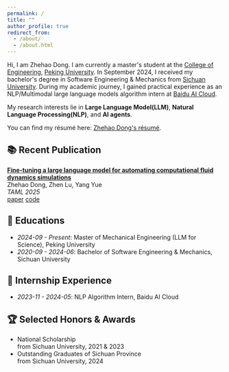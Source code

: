 ```yaml
---
permalink: /
title: ""
author_profile: true
redirect_from: 
  - /about/
  - /about.html
---
```


Hi, I am Zhehao Dong. I am currently a master's student at the [College of Engineering](https://www.coe.pku.edu.cn/), [Peking University](https://www.pku.edu.cn/). In September 2024, I received my bachelor's degree in Software Engineering & Mechanics from [Sichuan University](https://www.scu.edu.cn/). During my academic journey, I gained practical experience as an NLP/Multimodal large language models algorithm intern at [Baidu AI Cloud](https://cloud.baidu.com/).

My research interests lie in **Large Language Model(LLM)**, **Natural Language Processing(NLP)**, and **AI agents**. 

You can find my résumé here: [Zhehao Dong's résumé](http://vittoriodong.github.io/zhehaodong.github.io/assets/resume.pdf).

## 📚 Recent Publication
[**Fine-tuning a large language model for automating computational fluid dynamics simulations**](https://www.sciencedirect.com/science/article/pii/S2095034925000261)  
Zhehao Dong, Zhen Lu, Yang Yue  
*TAML 2025*  
[paper](https://www.sciencedirect.com/science/article/pii/S2095034925000261) [code](https://github.com/YYgroup/AutoCFD)

## 🏫 Educations
- *2024-09 - Present*: Master of Mechanical Engineering (LLM for Science), Peking University
- *2020-09 - 2024-06*: Bachelor of Software Engineering & Mechanics, Sichuan University

## 💼 Internship Experience
- *2023-11 - 2024-05*: NLP Algorithm Intern, Baidu AI Cloud

## 🏆 Selected Honors & Awards
- National Scholarship  
  from Sichuan University, 2021 & 2023
- Outstanding Graduates of Sichuan Province  
  from Sichuan University, 2024